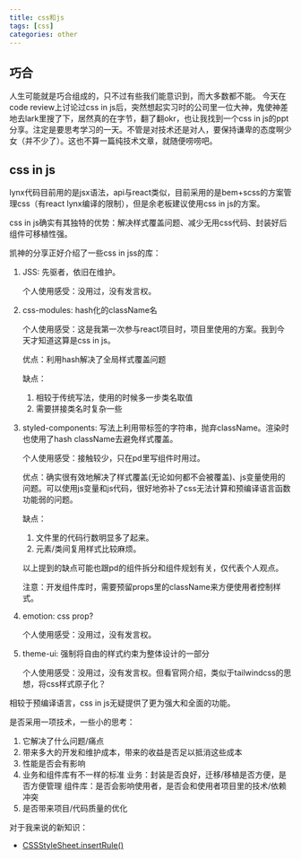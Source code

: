 ```yaml
---
title: css和js
tags: [css]
categories: other
---
```


## 巧合
人生可能就是巧合组成的，只不过有些我们能意识到，而大多数都不能。 今天在code review上讨论过css in js后，突然想起实习时的公司里一位大神，鬼使神差地去lark里搜了下，居然真的在字节，翻了翻okr，也让我找到一个css in js的ppt分享。注定是要思考学习的一天。不管是对技术还是对人，要保持谦卑的态度啊少女（并不少了）。这也不算一篇纯技术文章，就随便唠唠吧。

## css in js
lynx代码目前用的是jsx语法，api与react类似，目前采用的是bem+scss的方案管理css（有react lynx编译的限制），但是余老板建议使用css in js的方案。

css in js确实有其独特的优势：解决样式覆盖问题、减少无用css代码、封装好后组件可移植性强。

凯神的分享正好介绍了一些css in jss的库：
1. JSS: 先驱者，依旧在维护。

   个人使用感受：没用过，没有发言权。

2. css-modules: hash化的className名

    个人使用感受：这是我第一次参与react项目时，项目里使用的方案。我到今天才知道这算是css in js。

    优点：利用hash解决了全局样式覆盖问题
    
    缺点：
    1. 相较于传统写法，使用的时候多一步类名取值
    2. 需要拼接类名时复杂一些
    
3. styled-components: 写法上利用带标签的字符串，抛弃className。渲染时也使用了hash className去避免样式覆盖。

    个人使用感受：接触较少，只在pd里写组件时用过。
    
    优点：确实很有效地解决了样式覆盖(无论如何都不会被覆盖)、js变量使用的问题。可以使用js变量和js代码，很好地弥补了css无法计算和预编译语言函数功能弱的问题。
    
    缺点：
    1. 文件里的代码行数明显多了起来。
    2. 元素/类间复用样式比较麻烦。

    以上提到的缺点可能也跟pd的组件拆分和组件规划有关，仅代表个人观点。
    
    注意：开发组件库时，需要预留props里的className来方便使用者控制样式。

4. emotion: css prop?

   个人使用感受：没用过，没有发言权。

5. theme-ui: 强制将自由的样式约束为整体设计的一部分

   个人使用感受：没用过，没有发言权。但看官网介绍，类似于tailwindcss的思想，将css样式原子化？

相较于预编译语言，css in js无疑提供了更为强大和全面的功能。

是否采用一项技术，一些小的思考：
1. 它解决了什么问题/痛点
2. 带来多大的开发和维护成本，带来的收益是否足以抵消这些成本
3. 性能是否会有影响
4. 业务和组件库有不一样的标准
    业务：封装是否良好，迁移/移植是否方便，是否方便管理
    组件库：是否会影响使用者，是否会和使用者项目里的技术/依赖冲突
5. 是否带来项目/代码质量的优化

对于我来说的新知识：
- [CSSStyleSheet.insertRule()](https://developer.mozilla.org/zh-CN/docs/Web/API/CSSStyleSheet/insertRule)
